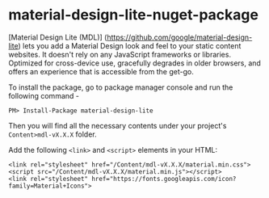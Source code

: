 # material-design-lite-nuget-package
[Material Design Lite (MDL)] (https://github.com/google/material-design-lite) lets you add a Material Design look and feel to your static content websites. It doesn't rely on any JavaScript frameworks or libraries. Optimized for cross-device use, gracefully degrades in older browsers, and offers an experience that is accessible from the get-go.

To install the package, go to package manager console and run the following command -

`PM> Install-Package material-design-lite`

Then you will find all the necessary contents under your project's `Content>mdl-vX.X.X` folder.

Add the following `<link>` and `<script>` elements in your HTML:

    <link rel="stylesheet" href="/Content/mdl-vX.X.X/material.min.css">
    <script src="/Content/mdl-vX.X.X/material.min.js"></script>
    <link rel="stylesheet" href="https://fonts.googleapis.com/icon?family=Material+Icons">


